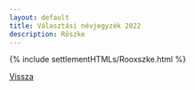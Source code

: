 ```yaml
---
layout: default
title: Választási névjegyzék 2022
description: Röszke
---
```


{% include settlementHTMLs/Rooxszke.html %}

[Vissza](./)